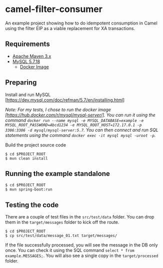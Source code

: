 # camel-filter-consumer

An example project showing how to do idempotent consumption in Camel using the filter EIP as a viable replacement for XA transactions.

## Requirements

- [Apache Maven 3.x](http://maven.apache.org)
- [MySQL 5.7.18](https://www.mysql.com/oem/)
  - [Docker Image](https://hub.docker.com/r/mysql/mysql-server/)

## Preparing

Install and run MySQL [https://dev.mysql.com/doc/refman/5.7/en/installing.html]

_Note: For my tests, I chose to run the docker image [https://hub.docker.com/r/mysql/mysql-server/]. You can run it using the command `docker run --name mysql -e MYSQL_DATABASE=example -e MYSQL_ROOT_PASSWORD=Abcd1234 -e MYSQL_ROOT_HOST=172.17.0.1 -p 3306:3306 -d mysql/mysql-server:5.7`. You can then connect and run SQL statements using the command `docker exec -it mysql mysql -uroot -p`._

Build the project source code

```
$ cd $PROJECT_ROOT
$ mvn clean install
```

## Running the example standalone

```
$ cd $PROJECT_ROOT
$ mvn spring-boot:run
```

## Testing the code

There are a couple of test files in the `src/test/data` folder. You can drop them in the `target/messages` folder to kick off the route.

```
$ cd $PROJECT_ROOT
$ cp src/test/data/message_01.txt target/messages/
```

If the file successfully processed, you will see the message in the DB only once. You can check it using the SQL command `select * from example.MESSAGES;`. You will also see a single copy in the `target/processed` folder.
